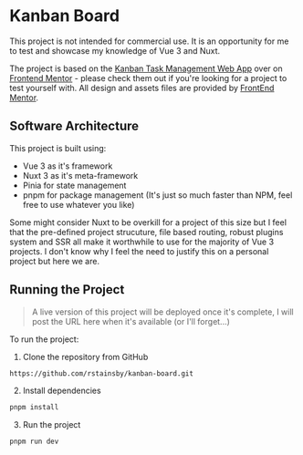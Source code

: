# Kanban Board

This project is not intended for commercial use. It is an opportunity for me to test and showcase my knowledge of Vue 3 and Nuxt.

The project is based on the [Kanban Task Management Web App](https://www.frontendmentor.io/challenges/kanban-task-management-web-app-wgQLt-HlbB) over on [Frontend Mentor](www.frontendmentor.io) - please check them out if you're looking for a project to test yourself with. All design and assets files are provided by [FrontEnd Mentor](www.frontendmentor.io).

## Software Architecture

This project is built using:

- Vue 3 as it's framework 
- Nuxt 3 as it's meta-framework
- Pinia for state management
- pnpm for package management (It's just so much faster than NPM, feel free to use whatever you like)

Some might consider Nuxt to be overkill for a project of this size but I feel that the pre-defined project strucuture, file based routing, robust plugins system and SSR all make it worthwhile to use for the majority of Vue 3 projects. I don't know why I feel the need to justify this on a personal project but here we are.

## Running the Project

> A live version of this project will be deployed once it's complete, I will post the URL here when it's available (or I'll forget...)

To run the project:

1. Clone the repository from GitHub

```bash
https://github.com/rstainsby/kanban-board.git
```

2. Install dependencies

```bash
pnpm install
```

3. Run the project

```bash
pnpm run dev
```